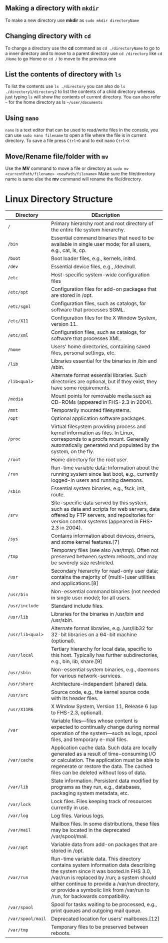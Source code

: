 ## Making a directory with `mkdir`
To make a new directory use **mkdir** as
`sudo mkdir directoryName`

## Changing directory with `cd`
To change a directory use the **cd** command as 
`cd ./directoryName` to go to a inner directory and to move to a parent directory use `cd /directory` like `cd /Home` to go Home or `cd /` to move to the previous one

## List the contents of directory with `ls`
To list the contents use `ls ./directory` you can also do `ls ./directory1/directory2` to list the contents of a child directory
whereas just typing `ls` will show the contents of current directory. You can also refer `~` for the home directory 
as ls `~/user/documents` 

## Using `nano`
`nano` is a text editor that can be used to read/write files in the console, you can use `sudo nano filename` to open a file where
the file is in current directory. To save a file press `Ctrl+O` and to exit nano `Ctrl+X`

## Move/Rename file/folder with `mv`
Use the **MV** command to move a file or directory as `sudo mv <currentPath/filename> <newPath/filename>` Make sure the file/directory name is same else the  **mv** command will rename the file/directory. 

# Linux Directory Structure

|Directory   |DEscription
----|----
`/`          |Primary hierarchy root and root directory of the entire file system hierarchy.
`/bin` |Essential command binaries that need to be available in single user mode; for all users, e.g., cat, ls, cp.
`/boot`|Boot loader files, e.g., kernels, initrd.
`/dev`|Essential device files, e.g., /dev/null.
`/etc`|Host-specific system-wide configuration files
`/etc/opt`|Configuration files for add-on packages that are stored in /opt.
`/etc/sgml`|Configuration files, such as catalogs, for software that processes SGML.
`/etc/X11`|Configuration files for the X Window System, version 11.
`/etc/xml`|Configuration files, such as catalogs, for software that processes XML.
`/home`|Users' home directories, containing saved files, personal settings, etc.
`/lib`|Libraries essential for the binaries in /bin and /sbin.
`/lib<qual>`|Alternate format essential libraries. Such directories are optional, but if they exist, they have some requirements.
`/media`|Mount points for removable media such as CD-ROMs (appeared in FHS-2.3 in 2004).
`/mnt`|Temporarily mounted filesystems.
`/opt`|Optional application software packages.
`/proc`|Virtual filesystem providing process and kernel information as files. In Linux, corresponds to a procfs mount. Generally automatically generated and populated by the system, on the fly.
`/root`|Home directory for the root user.
`/run`|Run-time variable data: Information about the running system since last boot, e.g., currently logged-in users and running daemons.
`/sbin`|Essential system binaries, e.g., fsck, init, route.
`/srv`|Site-specific data served by this system, such as data and scripts for web servers, data offered by FTP servers, and repositories for version control systems (appeared in FHS-2.3 in 2004).
`/sys`|Contains information about devices, drivers, and some kernel features.[7]
`/tmp`|Temporary files (see also /var/tmp). Often not preserved between system reboots, and may be severely size restricted.
`/usr`|Secondary hierarchy for read-only user data; contains the majority of (multi-)user utilities and applications.[8]
`/usr/bin`|Non-essential command binaries (not needed in single user mode); for all users.
`/usr/include`|Standard include files.
`/usr/lib`|Libraries for the binaries in /usr/bin and /usr/sbin.
`/usr/lib<qual>`|Alternate format libraries, e.g. /usr/lib32 for 32-bit libraries on a 64-bit machine (optional).
`/usr/local`|Tertiary hierarchy for local data, specific to this host. Typically has further subdirectories, e.g., bin, lib, share.[9]
`/usr/sbin`|Non-essential system binaries, e.g., daemons for various network-services.
`/usr/share`|Architecture-independent (shared) data.
`/usr/src`|Source code, e.g., the kernel source code with its header files.
`/usr/X11R6`|X Window System, Version 11, Release 6 (up to FHS-2.3, optional).
`/var`|Variable files—files whose content is expected to continually change during normal operation of the system—such as logs, spool files, and temporary e-mail files.
`/var/cache`|Application cache data. Such data are locally generated as a result of time-consuming I/O or calculation. The application must be able to regenerate or restore the data. The cached files can be deleted without loss of data.
`/var/lib`|State information. Persistent data modified by programs as they run, e.g., databases, packaging system metadata, etc.
`/var/lock`|Lock files. Files keeping track of resources currently in use.
`/var/log`|Log files. Various logs.
`/var/mail`|Mailbox files. In some distributions, these files may be located in the deprecated /var/spool/mail.
`/var/opt`|Variable data from add-on packages that are stored in /opt.
`/var/run`|Run-time variable data. This directory contains system information data describing the system since it was booted.In FHS 3.0, /var/run is replaced by /run; a system should either continue to provide a /var/run directory, or provide a symbolic link from /var/run to /run, for backwards compatibility.
`/var/spool`|Spool for tasks waiting to be processed, e.g., print queues and outgoing mail queue.
`/var/spool/mail`|Deprecated location for users' mailboxes.[12]
`/var/tmp`|Temporary files to be preserved between reboots.
